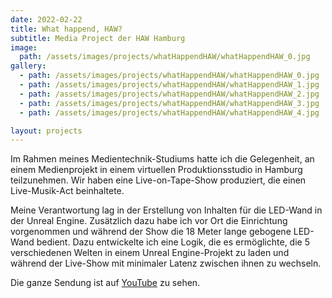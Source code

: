 ```yaml
---
date: 2022-02-22
title: What happend, HAW?
subtitle: Media Project der HAW Hamburg
image:
  path: /assets/images/projects/whatHappendHAW/whatHappendHAW_0.jpg
gallery:
  - path: /assets/images/projects/whatHappendHAW/whatHappendHAW_0.jpg
  - path: /assets/images/projects/whatHappendHAW/whatHappendHAW_1.jpg
  - path: /assets/images/projects/whatHappendHAW/whatHappendHAW_2.jpg
  - path: /assets/images/projects/whatHappendHAW/whatHappendHAW_3.jpg
  - path: /assets/images/projects/whatHappendHAW/whatHappendHAW_4.jpg

layout: projects
---
```



Im Rahmen meines Medientechnik-Studiums hatte ich die Gelegenheit, an einem Medienprojekt in einem virtuellen Produktionsstudio in Hamburg teilzunehmen. Wir haben eine Live-on-Tape-Show produziert, die einen Live-Musik-Act beinhaltete.

Meine Verantwortung lag in der Erstellung von Inhalten für die LED-Wand in der Unreal Engine. Zusätzlich dazu habe ich vor Ort die Einrichtung vorgenommen und während der Show die 18 Meter lange gebogene LED-Wand bedient. Dazu entwickelte ich eine Logik, die es ermöglichte, die 5 verschiedenen Welten in einem Unreal Engine-Projekt zu laden und während der Live-Show mit minimaler Latenz zwischen ihnen zu wechseln.

Die ganze Sendung ist auf [YouTube](https://www.youtube.com/watch?v=MyQHTNmGuHU) zu sehen.
